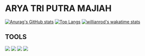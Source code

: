 # <div align=”center”>ARYA TRI PUTRA MAJIAH </div>
[![Anurag's GitHub stats](https://github-readme-stats.vercel.app/api?username=aryatriputram&count_private=true&show_icons=true&theme=tokyonight)](https://github.com/anuraghazra/github-readme-stats)
[![Top Langs](https://github-readme-stats.vercel.app/api/top-langs/?username=aryatriputram&count_private=true&show_icons=true&theme=tokyonight)](https://github.com/anuraghazra/github-readme-stats)
[![willianrod's wakatime stats](https://github-readme-stats.vercel.app/api/wakatime?username=aryatriputram&count_private=true&show_icons=true&theme=tokyonight)](https://github.com/anuraghazra/github-readme-stats)

## TOOLS
![](https://img.shields.io/badge/OS-WINDOWS-informational?style=for-the-badge&logo=windows&logoColor=white&color=0078d6)
![](https://img.shields.io/badge/Editor-Visual%20Studio-informational?style=for-the-badge&logo=visual-studio&logoColor=white&color=5c2d91)
![](https://img.shields.io/badge/Code-C++-informational?style=for-the-badge&logo=c&logoColor=white&color=00059c)
![](https://img.shields.io/badge/Code-PYTHON-informational?style=for-the-badge&logo=python&logoColor=white&color=f7df1e)
